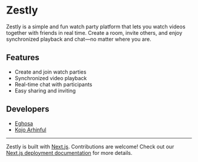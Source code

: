 # Zestly

Zestly is a simple and fun watch party platform that lets you watch videos together with friends in real time. Create a room, invite others, and enjoy synchronized playback and chat—no matter where you are.

## Features

- Create and join watch parties
- Synchronized video playback
- Real-time chat with participants
- Easy sharing and inviting

## Developers

- [Eghosa](https://github.com/Eghosa)
- [Kojo Arhinful](https://github.com/kojoarhinful)

---

Zestly is built with [Next.js](https://nextjs.org). Contributions are welcome! Check out our [Next.js deployment documentation](https://nextjs.org/docs/app/building-your-application/deploying) for more details.
